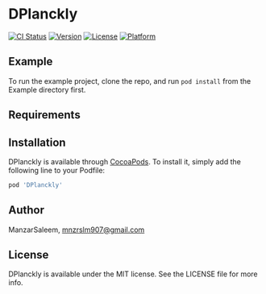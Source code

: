 # DPlanckly

[![CI Status](https://img.shields.io/travis/ManzarSaleem/DPlanckly.svg?style=flat)](https://travis-ci.org/ManzarSaleem/DPlanckly)
[![Version](https://img.shields.io/cocoapods/v/DPlanckly.svg?style=flat)](https://cocoapods.org/pods/DPlanckly)
[![License](https://img.shields.io/cocoapods/l/DPlanckly.svg?style=flat)](https://cocoapods.org/pods/DPlanckly)
[![Platform](https://img.shields.io/cocoapods/p/DPlanckly.svg?style=flat)](https://cocoapods.org/pods/DPlanckly)

## Example

To run the example project, clone the repo, and run `pod install` from the Example directory first.

## Requirements

## Installation

DPlanckly is available through [CocoaPods](https://cocoapods.org). To install
it, simply add the following line to your Podfile:

```ruby
pod 'DPlanckly'
```

## Author

ManzarSaleem, mnzrslm907@gmail.com

## License

DPlanckly is available under the MIT license. See the LICENSE file for more info.

